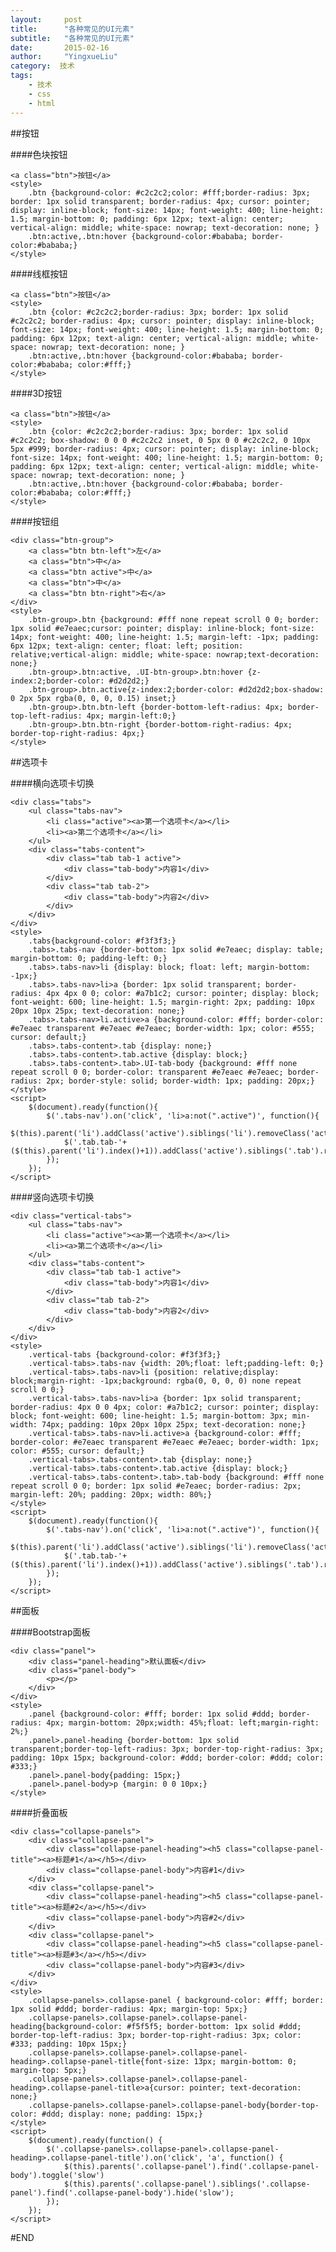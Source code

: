 ```yaml
---
layout:     post
title:      "各种常见的UI元素"
subtitle:   "各种常见的UI元素"
date:       2015-02-16
author:     "YingxueLiu"
category:  技术
tags:
    - 技术
    - css
    - html
---
```


##按钮

####色块按钮

    <a class="btn">按钮</a>
    <style>
        .btn {background-color: #c2c2c2;color: #fff;border-radius: 3px; border: 1px solid transparent; border-radius: 4px; cursor: pointer; display: inline-block; font-size: 14px; font-weight: 400; line-height: 1.5; margin-bottom: 0; padding: 6px 12px; text-align: center; vertical-align: middle; white-space: nowrap; text-decoration: none; } 
        .btn:active,.btn:hover {background-color:#bababa; border-color:#bababa;}
    </style>

<!-- more -->
####线框按钮

    <a class="btn">按钮</a>
    <style>
        .btn {color: #c2c2c2;border-radius: 3px; border: 1px solid #c2c2c2; border-radius: 4px; cursor: pointer; display: inline-block; font-size: 14px; font-weight: 400; line-height: 1.5; margin-bottom: 0; padding: 6px 12px; text-align: center; vertical-align: middle; white-space: nowrap; text-decoration: none; }
        .btn:active,.btn:hover {background-color:#bababa; border-color:#bababa; color:#fff;}
    </style>

####3D按钮

    <a class="btn">按钮</a>
    <style>
        .btn {color: #c2c2c2;border-radius: 3px; border: 1px solid #c2c2c2; box-shadow: 0 0 0 #c2c2c2 inset, 0 5px 0 0 #c2c2c2, 0 10px 5px #999; border-radius: 4px; cursor: pointer; display: inline-block; font-size: 14px; font-weight: 400; line-height: 1.5; margin-bottom: 0; padding: 6px 12px; text-align: center; vertical-align: middle; white-space: nowrap; text-decoration: none; }
        .btn:active,.btn:hover {background-color:#bababa; border-color:#bababa; color:#fff;} 
    </style>

####按钮组

    <div class="btn-group">
        <a class="btn btn-left">左</a>
        <a class="btn">中</a>
        <a class="btn active">中</a>
        <a class="btn">中</a>
        <a class="btn btn-right">右</a>
    </div>
    <style>
        .btn-group>.btn {background: #fff none repeat scroll 0 0; border: 1px solid #e7eaec;cursor: pointer; display: inline-block; font-size: 14px; font-weight: 400; line-height: 1.5; margin-left: -1px; padding: 6px 12px; text-align: center; float: left; position: relative;vertical-align: middle; white-space: nowrap;text-decoration: none;}
        .btn-group>.btn:active, .UI-btn-group>.btn:hover {z-index:2;border-color: #d2d2d2;}
        .btn-group>.btn.active{z-index:2;border-color: #d2d2d2;box-shadow: 0 2px 5px rgba(0, 0, 0, 0.15) inset;}
        .btn-group>.btn.btn-left {border-bottom-left-radius: 4px; border-top-left-radius: 4px; margin-left:0;}
        .btn-group>.btn.btn-right {border-bottom-right-radius: 4px; border-top-right-radius: 4px;}
    </style>



##选项卡

####横向选项卡切换

    <div class="tabs">
        <ul class="tabs-nav">
            <li class="active"><a>第一个选项卡</a></li>
            <li><a>第二个选项卡</a></li>
        </ul>
        <div class="tabs-content">
            <div class="tab tab-1 active">
                <div class="tab-body">内容1</div>
            </div>
            <div class="tab tab-2">
                <div class="tab-body">内容2</div>
            </div>
        </div>
    </div>
    <style>
        .tabs{background-color: #f3f3f3;}
        .tabs>.tabs-nav {border-bottom: 1px solid #e7eaec; display: table; margin-bottom: 0; padding-left: 0;}
        .tabs>.tabs-nav>li {display: block; float: left; margin-bottom: -1px;}
        .tabs>.tabs-nav>li>a {border: 1px solid transparent; border-radius: 4px 4px 0 0; color: #a7b1c2; cursor: pointer; display: block; font-weight: 600; line-height: 1.5; margin-right: 2px; padding: 10px 20px 10px 25px; text-decoration: none;}
        .tabs>.tabs-nav>li.active>a {background-color: #fff; border-color: #e7eaec transparent #e7eaec #e7eaec; border-width: 1px; color: #555; cursor: default;}
        .tabs>.tabs-content>.tab {display: none;}
        .tabs>.tabs-content>.tab.active {display: block;}
        .tabs>.tabs-content>.tab>.UI-tab-body {background: #fff none repeat scroll 0 0; border-color: transparent #e7eaec #e7eaec; border-radius: 2px; border-style: solid; border-width: 1px; padding: 20px;}
    </style>
    <script>
        $(document).ready(function(){
            $('.tabs-nav').on('click', 'li>a:not(".active")', function(){
                $(this).parent('li').addClass('active').siblings('li').removeClass('active');
                $('.tab.tab-'+($(this).parent('li').index()+1)).addClass('active').siblings('.tab').removeClass('active');
            });
        });
    </script>

####竖向选项卡切换


    <div class="vertical-tabs">
        <ul class="tabs-nav">
            <li class="active"><a>第一个选项卡</a></li>
            <li><a>第二个选项卡</a></li>
        </ul>
        <div class="tabs-content">
            <div class="tab tab-1 active">
                <div class="tab-body">内容1</div>
            </div>
            <div class="tab tab-2">
                <div class="tab-body">内容2</div>
            </div>
        </div>
    </div>
    <style>
        .vertical-tabs {background-color: #f3f3f3;}
        .vertical-tabs>.tabs-nav {width: 20%;float: left;padding-left: 0;}
        .vertical-tabs>.tabs-nav>li {position: relative;display: block;margin-right: -1px;background: rgba(0, 0, 0, 0) none repeat scroll 0 0;}
        .vertical-tabs>.tabs-nav>li>a {border: 1px solid transparent; border-radius: 4px 0 0 4px; color: #a7b1c2; cursor: pointer; display: block; font-weight: 600; line-height: 1.5; margin-bottom: 3px; min-width: 74px; padding: 10px 20px 10px 25px; text-decoration: none;}
        .vertical-tabs>.tabs-nav>li.active>a {background-color: #fff; border-color: #e7eaec transparent #e7eaec #e7eaec; border-width: 1px; color: #555; cursor: default;}
        .vertical-tabs>.tabs-content>.tab {display: none;}
        .vertical-tabs>.tabs-content>.tab.active {display: block;}
        .vertical-tabs>.tabs-content>.tab>.tab-body {background: #fff none repeat scroll 0 0; border: 1px solid #e7eaec; border-radius: 2px; margin-left: 20%; padding: 20px; width: 80%;}
    </style>
    <script>
        $(document).ready(function(){
            $('.tabs-nav').on('click', 'li>a:not(".active")', function(){
                $(this).parent('li').addClass('active').siblings('li').removeClass('active');
                $('.tab.tab-'+($(this).parent('li').index()+1)).addClass('active').siblings('.tab').removeClass('active');
            });
        });
    </script>


##面板

####Bootstrap面板


    <div class="panel">
        <div class="panel-heading">默认面板</div>
        <div class="panel-body">
            <p></p>
        </div>
    </div>
    <style>
        .panel {background-color: #fff; border: 1px solid #ddd; border-radius: 4px; margin-bottom: 20px;width: 45%;float: left;margin-right: 2%;}
        .panel>.panel-heading {border-bottom: 1px solid transparent;border-top-left-radius: 3px; border-top-right-radius: 3px; padding: 10px 15px; background-color: #ddd; border-color: #ddd; color: #333;}
        .panel>.panel-body{padding: 15px;}
        .panel>.panel-body>p {margin: 0 0 10px;}
    </style>


####折叠面板

    <div class="collapse-panels">
        <div class="collapse-panel">
            <div class="collapse-panel-heading"><h5 class="collapse-panel-title"><a>标题#1</a></h5></div>
            <div class="collapse-panel-body">内容#1</div>
        </div>
        <div class="collapse-panel">
            <div class="collapse-panel-heading"><h5 class="collapse-panel-title"><a>标题#2</a></h5></div>
            <div class="collapse-panel-body">内容#2</div>
        </div>
        <div class="collapse-panel">
            <div class="collapse-panel-heading"><h5 class="collapse-panel-title"><a>标题#3</a></h5></div>
            <div class="collapse-panel-body">内容#3</div>
        </div>
    </div>
    <style>
        .collapse-panels>.collapse-panel { background-color: #fff; border: 1px solid #ddd; border-radius: 4px; margin-top: 5px;}
        .collapse-panels>.collapse-panel>.collapse-panel-heading{background-color: #f5f5f5; border-bottom: 1px solid #ddd; border-top-left-radius: 3px; border-top-right-radius: 3px; color: #333; padding: 10px 15px;}
        .collapse-panels>.collapse-panel>.collapse-panel-heading>.collapse-panel-title{font-size: 13px; margin-bottom: 0; margin-top: 5px;}
        .collapse-panels>.collapse-panel>.collapse-panel-heading>.collapse-panel-title>a{cursor: pointer; text-decoration: none;} 
        .collapse-panels>.collapse-panel>.collapse-panel-body{border-top-color: #ddd; display: none; padding: 15px;}
    </style>
    <script>
        $(document).ready(function() {
            $('.collapse-panels>.collapse-panel>.collapse-panel-heading>.collapse-panel-title').on('click', 'a', function() {
                $(this).parents('.collapse-panel').find('.collapse-panel-body').toggle('slow')
                $(this).parents('.collapse-panel').siblings('.collapse-panel').find('.collapse-panel-body').hide('slow');
            });
        });
    </script>


#END